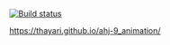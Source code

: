 [![Build status](https://ci.appveyor.com/api/projects/status/4tta6e9bamj9a2ma?svg=true)](https://ci.appveyor.com/project/thayari/ahj-9-animation)

https://thayari.github.io/ahj-9_animation/